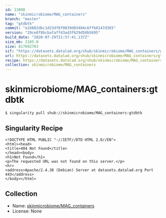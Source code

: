 ```yaml
---
id: 13808
name: "skinmicrobiome/MAG_containers"
branch: "master"
tag: "gtdbtk"
commit: "e16682dbc1d23df8f0039d03484c6ffb0147d365"
version: "29ce8f8bcbafaffd3ad3f629d58b5695"
build_date: "2020-07-29T21:57:41.137Z"
size_mb: 2105.0
size: 817692703
sif: "https://datasets.datalad.org/shub/skinmicrobiome/MAG_containers/gtdbtk/2020-07-29-e16682db-29ce8f8b/29ce8f8bcbafaffd3ad3f629d58b5695.sif"
url: https://datasets.datalad.org/shub/skinmicrobiome/MAG_containers/gtdbtk/2020-07-29-e16682db-29ce8f8b/
recipe: https://datasets.datalad.org/shub/skinmicrobiome/MAG_containers/gtdbtk/2020-07-29-e16682db-29ce8f8b/Singularity
collection: skinmicrobiome/MAG_containers
---
```


# skinmicrobiome/MAG_containers:gtdbtk

```bash
$ singularity pull shub://skinmicrobiome/MAG_containers:gtdbtk
```

## Singularity Recipe

```singularity
<!DOCTYPE HTML PUBLIC "-//IETF//DTD HTML 2.0//EN">
<html><head>
<title>404 Not Found</title>
</head><body>
<h1>Not Found</h1>
<p>The requested URL was not found on this server.</p>
<hr>
<address>Apache/2.4.38 (Debian) Server at datasets.datalad.org Port 443</address>
</body></html>
```

## Collection

 - Name: [skinmicrobiome/MAG_containers](https://github.com/skinmicrobiome/MAG_containers)
 - License: None

